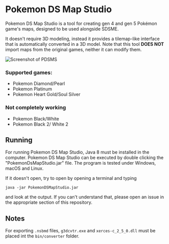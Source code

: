 # Pokemon DS Map Studio
Pokemon DS Map Studio is a tool for creating gen 4 and gen 5 Pokémon game's maps, designed to be used alongside SDSME.

It doesn't require 3D modeling, instead it provides a tilemap-like interface that is automatically converted in a 3D model.
Note that this tool **DOES NOT** import maps from the original games, neither it can modify them.

![Screenshot of PDSMS](https://i.imgur.com/8GNJD8V.png)

### Supported games:
- Pokemon Diamond/Pearl
- Pokemon Platinum
- Pokemon Heart Gold/Soul Silver
### Not completely working
- Pokemon Black/White
- Pokemon Black 2/ White 2

## Running
For running Pokemon DS Map Studio, Java 8 must be installed in the computer.
Pokemon DS Map Studio can be executed by double clicking the "PokemonDsMapStudio.jar" file. 
The program is tested under Windows, macOS and Linux.

If it doesn't open, try to open by opening a terminal and typing
```shell
java -jar PokemonDSMapStudio.jar
```
and look at the output.
If you can't understand that, please open an issue in the appropriate section of this repository.

## Notes
For exporting `.nsbmd` files, `g3dcvtr.exe` and `xerces-c_2_5_0.dll` must be placed int the `bin/converter` folder.
